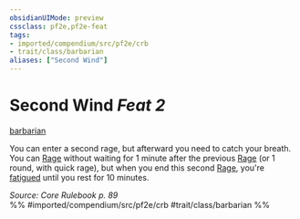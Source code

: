 ```yaml
---
obsidianUIMode: preview
cssclass: pf2e,pf2e-feat
tags:
- imported/compendium/src/pf2e/crb
- trait/class/barbarian
aliases: ["Second Wind"]
---
```

# Second Wind  *Feat 2*  
[barbarian](rules/traits/barbarian.md)  


You can enter a second rage, but afterward you need to catch your breath. You can [Rage](rules/actions/rage.md) without waiting for 1 minute after the previous [Rage](rules/actions/rage.md) (or 1 round, with quick rage), but when you end this second [Rage](rules/actions/rage.md), you're [fatigued](conditions.md#Fatigued) until you rest for 10 minutes.

*Source: Core Rulebook p. 89*  
%% #imported/compendium/src/pf2e/crb #trait/class/barbarian %%